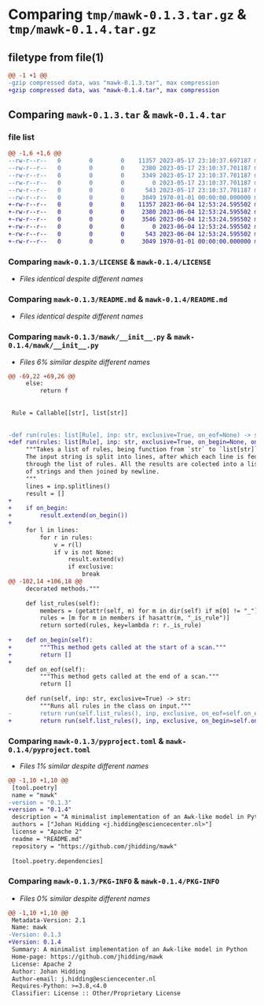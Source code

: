# Comparing `tmp/mawk-0.1.3.tar.gz` & `tmp/mawk-0.1.4.tar.gz`

## filetype from file(1)

```diff
@@ -1 +1 @@
-gzip compressed data, was "mawk-0.1.3.tar", max compression
+gzip compressed data, was "mawk-0.1.4.tar", max compression
```

## Comparing `mawk-0.1.3.tar` & `mawk-0.1.4.tar`

### file list

```diff
@@ -1,6 +1,6 @@
--rw-r--r--   0        0        0    11357 2023-05-17 23:10:37.697187 mawk-0.1.3/LICENSE
--rw-r--r--   0        0        0     2380 2023-05-17 23:10:37.701187 mawk-0.1.3/README.md
--rw-r--r--   0        0        0     3349 2023-05-17 23:10:37.701187 mawk-0.1.3/mawk/__init__.py
--rw-r--r--   0        0        0        0 2023-05-17 23:10:37.701187 mawk-0.1.3/mawk/py.typed
--rw-r--r--   0        0        0      543 2023-05-17 23:10:37.701187 mawk-0.1.3/pyproject.toml
--rw-r--r--   0        0        0     3049 1970-01-01 00:00:00.000000 mawk-0.1.3/PKG-INFO
+-rw-r--r--   0        0        0    11357 2023-06-04 12:53:24.595502 mawk-0.1.4/LICENSE
+-rw-r--r--   0        0        0     2380 2023-06-04 12:53:24.595502 mawk-0.1.4/README.md
+-rw-r--r--   0        0        0     3546 2023-06-04 12:53:24.595502 mawk-0.1.4/mawk/__init__.py
+-rw-r--r--   0        0        0        0 2023-06-04 12:53:24.595502 mawk-0.1.4/mawk/py.typed
+-rw-r--r--   0        0        0      543 2023-06-04 12:53:24.595502 mawk-0.1.4/pyproject.toml
+-rw-r--r--   0        0        0     3049 1970-01-01 00:00:00.000000 mawk-0.1.4/PKG-INFO
```

### Comparing `mawk-0.1.3/LICENSE` & `mawk-0.1.4/LICENSE`

 * *Files identical despite different names*

### Comparing `mawk-0.1.3/README.md` & `mawk-0.1.4/README.md`

 * *Files identical despite different names*

### Comparing `mawk-0.1.3/mawk/__init__.py` & `mawk-0.1.4/mawk/__init__.py`

 * *Files 6% similar despite different names*

```diff
@@ -69,22 +69,26 @@
     else:
         return f
 
 
 Rule = Callable[[str], list[str]]
 
 
-def run(rules: list[Rule], inp: str, exclusive=True, on_eof=None) -> str:
+def run(rules: list[Rule], inp: str, exclusive=True, on_begin=None, on_eof=None) -> str:
     """Takes a list of rules, being function from `str` to `list[str]`.
     The input string is split into lines, after which each line is fed
     through the list of rules. All the results are colected into a list
     of strings and then joined by newline.
     """
     lines = inp.splitlines()
     result = []
+
+    if on_begin:
+        result.extend(on_begin())
+
     for l in lines:
         for r in rules:
             v = r(l)
             if v is not None:
                 result.extend(v)
                 if exclusive:
                     break
@@ -102,14 +106,18 @@
     decorated methods."""
 
     def list_rules(self):
         members = (getattr(self, m) for m in dir(self) if m[0] != "_")
         rules = [m for m in members if hasattr(m, "_is_rule")]
         return sorted(rules, key=lambda r: r._is_rule)
 
+    def on_begin(self):
+        """This method gets called at the start of a scan."""
+        return []
+
     def on_eof(self):
         """This method gets called at the end of a scan."""
         return []
 
     def run(self, inp: str, exclusive=True) -> str:
         """Runs all rules in the class on input."""
-        return run(self.list_rules(), inp, exclusive, on_eof=self.on_eof)
+        return run(self.list_rules(), inp, exclusive, on_begin=self.on_begin, on_eof=self.on_eof)
```

### Comparing `mawk-0.1.3/pyproject.toml` & `mawk-0.1.4/pyproject.toml`

 * *Files 1% similar despite different names*

```diff
@@ -1,10 +1,10 @@
 [tool.poetry]
 name = "mawk"
-version = "0.1.3"
+version = "0.1.4"
 description = "A minimalist implementation of an Awk-like model in Python"
 authors = ["Johan Hidding <j.hidding@esciencecenter.nl>"]
 license = "Apache 2"
 readme = "README.md"
 repository = "https://github.com/jhidding/mawk"
 
 [tool.poetry.dependencies]
```

### Comparing `mawk-0.1.3/PKG-INFO` & `mawk-0.1.4/PKG-INFO`

 * *Files 0% similar despite different names*

```diff
@@ -1,10 +1,10 @@
 Metadata-Version: 2.1
 Name: mawk
-Version: 0.1.3
+Version: 0.1.4
 Summary: A minimalist implementation of an Awk-like model in Python
 Home-page: https://github.com/jhidding/mawk
 License: Apache 2
 Author: Johan Hidding
 Author-email: j.hidding@esciencecenter.nl
 Requires-Python: >=3.8,<4.0
 Classifier: License :: Other/Proprietary License
```


